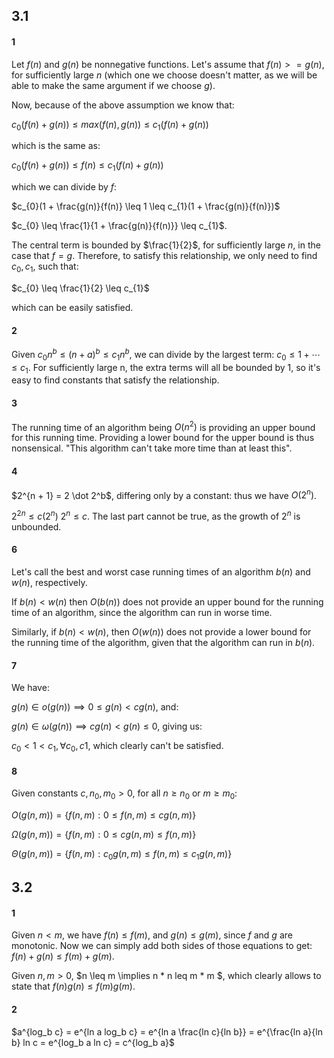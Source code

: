 ## 3.1


#### 1
Let $f(n)$ and $g(n)$ be nonnegative functions. Let's assume that $f(n) >= g(n)$,
for sufficiently large $n$ (which one we choose doesn't matter, as we will be able
to make the same argument if we choose $g$).

Now, because of the above assumption we know that:

$c_{0}(f(n) + g(n)) \leq max(f(n), g(n)) \leq c_{1}(f(n) + g(n))$

which is the same as:

$c_{0}(f(n) + g(n)) \leq f(n) \leq c_{1}(f(n) + g(n))$

which we can divide by $f$:

$c_{0}(1 + \frac{g(n)}{f(n)} \leq 1 \leq c_{1}(1 + \frac{g(n)}{f(n)})$

$c_{0} \leq \frac{1}{1 + \frac{g(n)}{f(n)}} \leq c_{1}$.

The central term is bounded
by $\frac{1}{2}$, for sufficiently large $n$, in the case that $f = g$.
Therefore, to satisfy this relationship, we only need to find $c_{0}, c_{1}$, such that:

$c_{0} \leq \frac{1}{2} \leq c_{1}$

which can be easily satisfied.


#### 2
Given $c_{0}n^b \leq (n + a)^b \leq c_{1}n^b$, we can divide by the largest term:
$c_{0} \leq 1 + \cdots \leq c_{1}$. For sufficiently large n, the extra terms
will all be bounded by $1$, so it's easy to find constants that satisfy the
relationship.


#### 3
The running time of an algorithm being $O(n^2)$ is providing an upper bound
for this running time. Providing a lower bound for the upper bound is thus
nonsensical. "This algorithm can't take more time than at least this".


#### 4
$2^{n + 1} = 2 \dot 2^b$, differing only by a constant: thus we have $O(2^n)$.

$2^{2n} \leq c(2^n)$
$2^n \leq c$. The last part cannot be true, as the growth of $2^n$ is
unbounded.


#### 6
Let's call the best and worst case running times of an algorithm
$b(n)$ and $w(n)$, respectively.

If $b(n) < w(n)$ then $O(b(n))$ does not provide an upper bound
for the running time of an algorithm, since the algorithm can run
in worse time.

Similarly, if $b(n) < w(n)$, then $O(w(n))$ does not provide a lower bound for
the running time of the algorithm, given that the algorithm can run in $b(n)$.


#### 7
We have:

$g(n) \in o(g(n)) \implies 0 \leq g(n) < c g(n)$, and:

$g(n) \in \omega(g(n)) \implies cg(n) < g(n) \leq 0$, giving us:

$c_{0} < 1 < c_{1}, \forall c_{0}, c{1}$, which clearly
can't be satisfied.


#### 8
Given constants $c, n_0, m_0 > 0$, for all $n \geq n_0$ or $m \geq m_0$:

$O(g(n, m)) = \{f(n, m) : 0 \leq f(n, m) \leq c g(n, m)\}$

$\Omega(g(n, m)) = \{f(n, m) : 0 \leq c g(n, m) \leq f(n, m)\}$

$\Theta(g(n, m)) = \{f(n, m) : c_0 g(n, m) \leq f(n, m) \leq c_1 g(n, m) \}$


## 3.2


#### 1
Given $n < m$, we have $f(n) \leq f(m)$, and $g(n) \leq g(m)$,
since $f$ and $g$ are monotonic. Now we can simply add both sides of
those equations to get: $f(n) + g(n) \leq f(m) + g(m)$.

Given $n, m > 0$, $n \leq m \implies n * n leq m * m $, which clearly allows to
state that $f(n)g(n) \leq f(m)g(m)$.


#### 2
$a^{log_b c} = e^{ln a log_b c} = e^{ln a \frac{ln c}{ln b}} = e^{\frac{ln a}{ln b} ln c
= e^{log_b a ln c} = c^{log_b a}$
